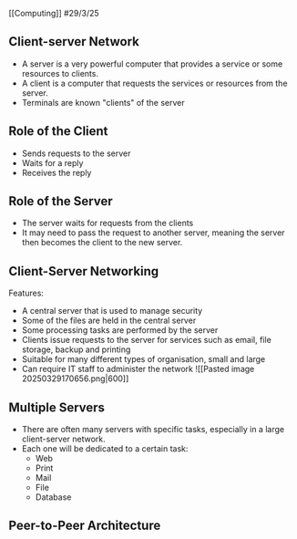 [[Computing]]
#29/3/25
## Client-server Network
- A server is a very powerful computer that provides a service or some resources to clients.
- A client is a computer that requests the services or resources from the server.
- Terminals are known "clients" of the server
## Role of the Client
- Sends requests to the server
- Waits for a reply
- Receives the reply
## Role of the Server
- The server waits for requests from the clients
- It may need to pass the request to another server, meaning the server then becomes the client to the new server.
## Client-Server Networking
Features:
- A central server that is used to manage security
- Some of the files are held in the central server
- Some processing tasks are performed by the server
- Clients issue requests to the server for services such as email, file storage, backup and printing
- Suitable for many different types of organisation, small and large
- Can require IT staff to administer the network
![[Pasted image 20250329170656.png|600]]
## Multiple Servers
- There are often many servers with specific tasks, especially in a large client-server network.
- Each one will be dedicated to a certain task:
	- Web
	- Print
	- Mail
	- File
	- Database
## Peer-to-Peer Architecture